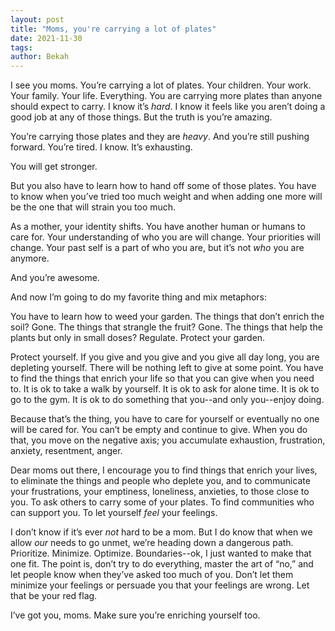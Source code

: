 ```yaml
---
layout: post
title: "Moms, you're carrying a lot of plates"
date: 2021-11-30
tags:
author: Bekah
---
```


I see you moms. You’re carrying a lot of plates. Your children. Your work. Your family. Your life. Everything. You are carrying more plates than anyone should expect to carry. I know it’s _hard_. I know it feels like you aren’t doing a good job at any of those things. But the truth is you’re amazing.

You’re carrying those plates and they are _heavy_. And you’re still pushing forward. You’re tired. I know. It’s exhausting.

You will get stronger.

But you also have to learn how to hand off some of those plates. You have to know when you’ve tried too much weight and when adding one more will be the one that will strain you too much.

As a mother, your identity shifts. You have another human or humans to care for. Your understanding of who you are will change. Your priorities will change. Your past self is a part of who you are, but it’s not _who_ you are anymore.

And you’re awesome.

And now I’m going to do my favorite thing and mix metaphors:

You have to learn how to weed your garden. The things that don’t enrich the soil? Gone. The things that strangle the fruit? Gone. The things that help the plants but only in small doses? Regulate. Protect your garden.

Protect yourself. If you give and you give and you give all day long, you are depleting yourself. There will be nothing left to give at some point. You have to find the things that enrich your life so that you can give when you need to. It is ok to take a walk by yourself. It is ok to ask for alone time. It is ok to go to the gym. It is ok to do something that you--and only you--enjoy doing.

Because that’s the thing, you have to care for yourself or eventually no one will be cared for. You can’t be empty and continue to give. When you do that, you move on the negative axis; you accumulate exhaustion, frustration, anxiety, resentment, anger.

Dear moms out there, I encourage you to find things that enrich your lives, to eliminate the things and people who deplete you, and to communicate your frustrations, your emptiness, loneliness, anxieties, to those close to you. To ask others to carry some of your plates. To find communities who can support you. To let yourself _feel_ your feelings.

I don’t know if it’s ever _not_ hard to be a mom. But I do know that when we allow _our_ needs to go unmet, we’re heading down a dangerous path. Prioritize. Minimize. Optimize. Boundaries--ok, I just wanted to make that one fit. The point is, don’t try to do everything, master the art of “no,” and let people know when they’ve asked too much of you. Don’t let them minimize your feelings or persuade you that your feelings are wrong. Let that be your red flag.

I’ve got you, moms. Make sure you’re enriching yourself too.
